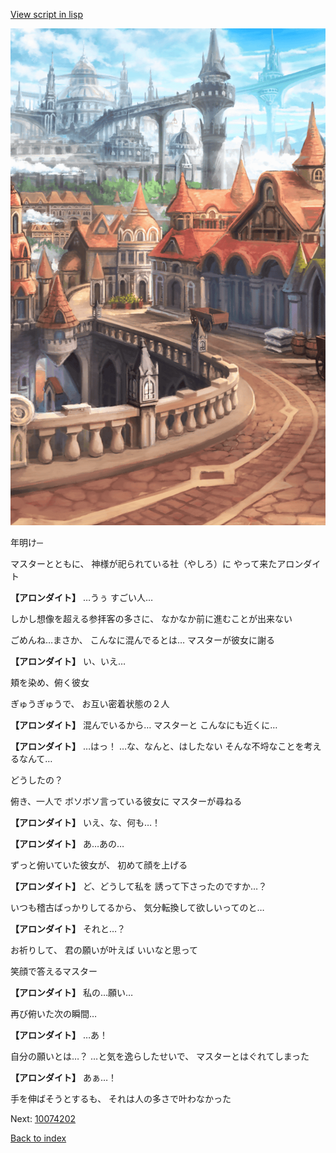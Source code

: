 [View script in lisp](../scripts/10074201.txt)

![town.png](../images/backgrounds/town.png)

年明け─

マスターとともに、
神様が祀られている社（やしろ）に
やって来たアロンダイト

**【アロンダイト】**
…うぅ
すごい人…

しかし想像を超える参拝客の多さに、
なかなか前に進むことが出来ない

ごめんね…まさか、
こんなに混んでるとは…
マスターが彼女に謝る

**【アロンダイト】**
い、いえ…

頬を染め、俯く彼女

ぎゅうぎゅうで、
お互い密着状態の２人

**【アロンダイト】**
混んでいるから…
マスターと
こんなにも近くに…

**【アロンダイト】**
…はっ！
…な、なんと、はしたない
そんな不埒なことを考えるなんて…

どうしたの？

俯き、一人で
ボソボソ言っている彼女に
マスターが尋ねる

**【アロンダイト】**
いえ、な、何も…！

**【アロンダイト】**
あ…あの…

ずっと俯いていた彼女が、
初めて顔を上げる

**【アロンダイト】**
ど、どうして私を
誘って下さったのですか…？

いつも稽古ばっかりしてるから、
気分転換して欲しいってのと…

**【アロンダイト】**
それと…？

お祈りして、
君の願いが叶えば
いいなと思って

笑顔で答えるマスター

**【アロンダイト】**
私の…願い…

再び俯いた次の瞬間…

**【アロンダイト】**
…あ！

自分の願いとは…？
…と気を逸らしたせいで、
マスターとはぐれてしまった

**【アロンダイト】**
あぁ…！

手を伸ばそうとするも、
それは人の多さで叶わなかった

Next: [10074202](10074202.md)

[Back to index](index.md)
